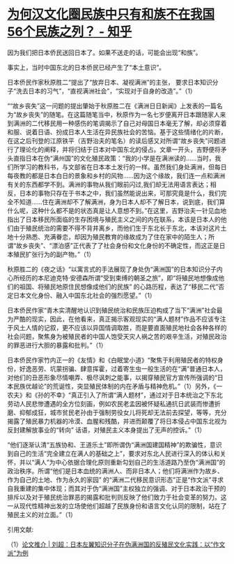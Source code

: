 # [为何汉文化圈民族中只有和族不在我国56个民族之列？ - 知乎](https://www.zhihu.com/question/464553908/answer/2294993481)

因为我们把日本侨民送回日本了。如果不送走的话，可能会出现“和族”。

事实上，当时中国东北的日本侨民已经产生了“本土意识”。

日本侨民作家秋原胜二“提出了“放弃日本、凝视满洲”的主张， 要求日本知识分子“洗去日本的习气”，“直视满洲社会”，“实现对于自身的改造”。”（1）

““故乡丧失”这一问题的提出肇始于秋原胜二在《满洲日日新闻》上发表的一篇名为“故乡丧失”的随笔。在这篇随笔当中，秋原作为一名七岁便离开日本跟随家人来到满洲的二代移民用一种感伤的笔调揭示了自己对母国日本毫无了解，却必须穿着和服、说着日语、扮成日本人生活在异民族社会的苦恼。基于这些情绪化的片断，在这之后刊登的江原铁平（吉野治夫的笔名）的读后感又对所谓“故乡丧失”问题进行了理论化的阐释，并将归结于日本对中国东北的侵占。文章一开头，吉野便将矛头直指日本在伪“满州国”的文化殖民政策：“我的小学是在满洲读的……当时，我们所学习的教科书，与文部省在日本本土发行的一样。虽然我们身处满洲，但每日每夜教的都是日本白日的景象和乡村的风物……因为这个缘故，我们连一点和满洲有关的东西都学不到。满洲的事物从我们眼前闪过,我们却无法用语言表达；相反，日本的事物只存在于书本之中，我们虽然能说出来，可那究竟是什么，我们完全不知道……住在满洲却不了解满洲，身为日本人却不了解日本，说到底，我们算什么呢，这种什么都不是的状态真是让人意想不到。”在这里，吉野治夫一针见血地指出了日本移民所面临的生存困境与殖民主义之间的内在联系，本该是日本人的他们由于殖民统治的需要不得不背井离乡，而他们生于东北长于东北，本该对这片土地十分熟悉、充满眷恋，却因为殖民教育的缘故成为了住在家中的陌生人；所谓“故乡丧失”、“漂泊感”正代表了了社会身份和文化身份的不确定性，而这正是日本殖民扩张行为的副产物。”（1）

秋原胜二的《夜之话》“以寓言式的手法展现了身处伪“满洲国”的日本知识分子内心所经历的本尼迪克特·安德森所谓“受到束缚的朝圣之旅”，即“将殖民地想像成他们的祖国、将殖民地原住民想像成他们的民族” 的心路历程，表达了“移民二代”否定日本文化身份、融入中国东北社会的强烈愿望。”（1）

日本侨民作家“青木实清醒地认识到殖民统治和民族压迫构成了当下“满洲”社会最为严酷的现实，因此，在他看来，真正揭示客观现实的“满人题材”作品不应该专注于风土人情的记叙，更不应该以异国情调取胜，而是要直面殖民地社会各种各样的社会问题，聚焦身为被殖民者的中国人饱受天灾人祸之苦的艰辛生活，对殖民政治的罪恶进行大胆的暴露和批判。”（1）

日本侨民作家竹内正一的《友情》和《白眠堂小道》“聚焦于利用殖民者的特权身份，好逸恶劳、坑蒙拐骗、肆意挥霍，过着寄生虫一般生活的在“满”普通日本人，对他们的丑恶形象尽情嘲弄、极尽讽刺之能事，以揭穿殖民官方宣传所强调的“日本民族优越论”的荒诞性，突显殖民体制的内在矛盾与精神危机。”（1）另外，《一农夫》和《孙的不幸》“真正引入了所谓“满人题材”，通过对于日本统治之下东北劳动人民悲惨遭遇的全方位刻画，例如农民老孟因被怀疑私通抗日武装而惨遭折磨、抑郁成狂，城市贫民老孙由于强制劳役女儿将死却无法前去探望，等等，充分揭露了殖民暴力机器的冷漠、血腥和残酷，并进而颠覆了将日本侵占中国东北视为反封建解放事业的“转向” 话语，对殖民主义本身提出了无声的控诉。”（1）

“他们逐渐认清“五族协和、王道乐土”即所谓伪“满洲国建国精神”的欺骗性，意识到自己的生活“完全建立在满人的基础之上”，要求对东北人民进行深入的体认和关怀，并以“满人”为中心依据合理化原则重新勾划自己的生活道路乃至伪“满洲国”的政治秩序。所谓“他们是日本血统的满洲人、而非日本人；他们将满洲作为故乡、作为自己的土地、作为永久的家园” 的“满洲二代移民意识形态”正是“作文派”寻求自我重建的集中体现；而其对于伪“满洲国”主权独立的强调、对于日本政治干预的排斥以及对于殖民统治罪恶的揭露和批判则反映了他们致力于社会变革的努力。这一从现代性精神出发的立场使他们超越了民族身份和语言文化认同的限制，站在了殖民主义的对立面。”（1）

引用文献:

（1）[论文推介 | 刘超：日本左翼知识分子在伪满洲国的反殖民文化实践：以“作文派”为例](https://xueheng.nju.edu.cn/xsxx/20201013/i138900.html)
